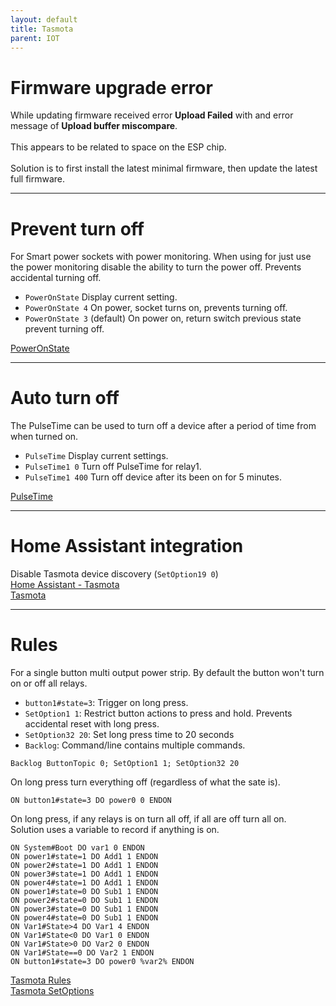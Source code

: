 ```yaml
---
layout: default
title: Tasmota
parent: IOT
---
```


# Firmware upgrade error
While updating firmware received error **Upload Failed** with and error message of **Upload buffer miscompare**.<BR>
<BR>
This appears to be related to space on the ESP chip.<BR>
<BR>
Solution is to first install the latest minimal firmware, then update the latest full firmware.

---

# Prevent turn off
For Smart power sockets with power monitoring. When using for just use the power monitoring disable the ability to turn the power off. Prevents accidental turning off.
- `PowerOnState` Display current setting.
- `PowerOnState 4` On power, socket turns on, prevents turning off.
- `PowerOnState 3` (default) On power on, return switch previous state prevent turning off.

[PowerOnState](https://tasmota.github.io/docs/PowerOnState/)

---

# Auto turn off
The PulseTime can be used to turn off a device after a period of time from when turned on.
- `PulseTime` Display current settings.
- `PulseTime1 0` Turn off PulseTime for relay1.
- `PulseTime1 400` Turn off device after its been on for 5 minutes.

[PulseTime](https://tasmota.github.io/docs/Commands/#pulsetime)

---

# Home Assistant integration
Disable Tasmota device discovery (`SetOption19 0`)<BR>
[Home Assistant - Tasmota](https://www.home-assistant.io/integrations/tasmota/)<BR>
[Tasmota](https://tasmota.github.io/docs/Home-Assistant/#transition-from-mqtt-discovery)

---

# Rules
For a single button multi output power strip. By default the button won't turn on or off all relays.
- `button1#state=3`: Trigger on long press.
- `SetOption1 1`: Restrict button actions to press and hold. Prevents accidental reset with long press.
- `SetOption32 20`: Set long press time to 20 seconds
- `Backlog`: Command/line contains multiple commands.

```
Backlog ButtonTopic 0; SetOption1 1; SetOption32 20
```

On long press turn everything off (regardless of what the sate is).
``` 
ON button1#state=3 DO power0 0 ENDON
```

On long press, if any relays is on turn all off, if all are off turn all on.<BR>
Solution uses a variable to record if anything is on.
```
ON System#Boot DO var1 0 ENDON
ON power1#state=1 DO Add1 1 ENDON
ON power2#state=1 DO Add1 1 ENDON
ON power3#state=1 DO Add1 1 ENDON
ON power4#state=1 DO Add1 1 ENDON
ON power1#state=0 DO Sub1 1 ENDON
ON power2#state=0 DO Sub1 1 ENDON
ON power3#state=0 DO Sub1 1 ENDON
ON power4#state=0 DO Sub1 1 ENDON
ON Var1#State>4 DO Var1 4 ENDON
ON Var1#State<0 DO Var1 0 ENDON
ON Var1#State>0 DO Var2 0 ENDON
ON Var1#State==0 DO Var2 1 ENDON
ON button1#state=3 DO power0 %var2% ENDON
```

[Tasmota Rules](ttps://tasmota.github.io/docs/Rules/)<BR>
[Tasmota SetOptions](https://tasmota.github.io/docs/Commands/#setoptions)<BR>
